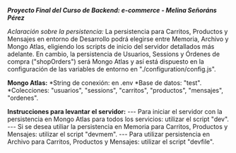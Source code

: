 **_Proyecto Final del Curso de Backend: e-commerce - Melina Señoráns Pérez_**

_Aclaración sobre la persistencia:_
La persistencia para Carritos, Productos y Mensajes en entorno de Desarrollo podrá elegirse entre Memoria, Archivo y Mongo Atlas, eligiendo los scripts de inicio del servidor detallados más adelante.
En cambio, la persistencia de Usuarios, Sessions y Órdenes de compra ("shopOrders") será Mongo Atlas y así está dispuesto en la configuración de las variables de entorno en "./configuration/config.js".

**Mongo Atlas:**
*String de conexión: en .env
*Base de datos: "test".
\*Colecciones: "usuarios", "sessions", "carritos", "productos", "mensajes", "ordenes".

**Instrucciones para levantar el servidor:**
--- Para iniciar el servidor con la persistencia en Mongo Atlas para todos los servicios: utilizar el script "dev".
--- Si se desea utiliar la persistencia en Memoria para Carritos, Productos y Mensajes: utilizar el script "devmem".
--- Para utilizar persistencia en Archivo para Carritos, Productos y Mensajes: utilizar el script "devfile".
